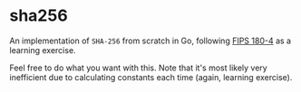 # sha256
 
 An implementation of `SHA-256` from scratch in Go, following [FIPS 180-4](https://nvlpubs.nist.gov/nistpubs/FIPS/NIST.FIPS.180-4.pdf) as a learning exercise.

 Feel free to do what you want with this. Note that it's most likely very inefficient due to calculating constants each time (again, learning exercise).
